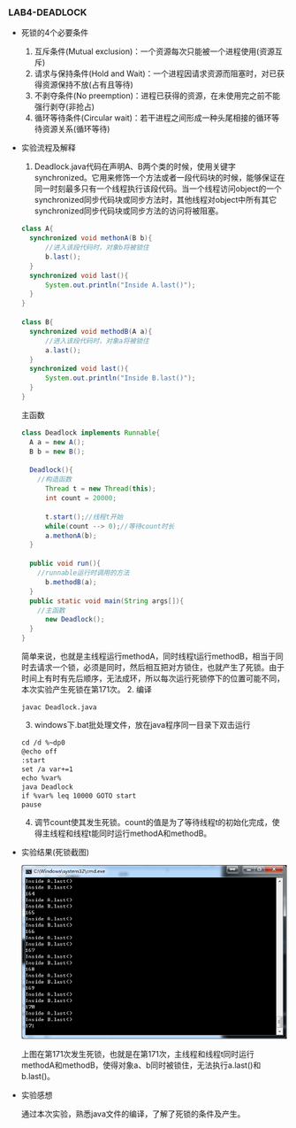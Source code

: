 ### LAB4-DEADLOCK

- 死锁的4个必要条件

  1. 互斥条件(Mutual exclusion)：一个资源每次只能被一个进程使用(资源互斥)
  2. 请求与保持条件(Hold and Wait)：一个进程因请求资源而阻塞时，对已获得资源保持不放(占有且等待)
  3. 不剥夺条件(No preemption)：进程已获得的资源，在未使用完之前不能强行剥夺(非抢占)
  4. 循环等待条件(Circular wait)：若干进程之间形成一种头尾相接的循环等待资源关系(循环等待)

- 实验流程及解释

  1. Deadlock.java代码
     ​在声明A、B两个类的时候，使用关键字synchronized。它用来修饰一个方法或者一段代码块的时候，能够保证在同一时刻最多只有一个线程执行该段代码。当一个线程访问object的一个synchronized同步代码块或同步方法时，其他线程对object中所有其它synchronized同步代码块或同步方法的访问将被阻塞。

  ```java
  class A{
  	synchronized void methonA(B b){
        //进入该段代码时，对象b将被锁住
  		b.last();
  	}
  	synchronized void last(){
  		System.out.println("Inside A.last()");
  	}
  }

  class B{
  	synchronized void methodB(A a){
        //进入该段代码时，对象a将被锁住
  		a.last();
  	}
  	synchronized void last(){
  		System.out.println("Inside B.last()");
  	}
  }
  ```

  主函数

  ```java
  class Deadlock implements Runnable{
    A a = new A();
    B b = new B();

    Deadlock(){
      //构造函数
        Thread t = new Thread(this);
        int count = 20000;

        t.start();//线程t开始
        while(count --> 0);//等待count时长
        a.methonA(b);
    }

    public void run(){
      //runnable运行时调用的方法
        b.methodB(a);
    }
    public static void main(String args[]){
      //主函数
        new Deadlock();
    }
  }
  ```

  ​	简单来说，也就是主线程运行methodA，同时线程t运行methodB，相当于同时去请求一个锁，必须是同时，然后相互把对方锁住，也就产生了死锁。由于时间上有时有先后顺序，无法成环，所以每次运行死锁停下的位置可能不同，本次实验产生死锁在第171次。
  2. 编译
  ```
  javac Deadlock.java
  ```
  3. windows下.bat批处理文件，放在java程序同一目录下双击运行

  ```
  cd /d %~dp0
  @echo off
  :start
  set /a var+=1
  echo %var%
  java Deadlock
  if %var% leq 10000 GOTO start
  pause
  ```
  
  4. 调节count使其发生死锁。count的值是为了等待线程t的初始化完成，使得主线程和线程t能同时运行methodA和methodB。


- 实验结果(死锁截图)

  ![Deadlock](Deadlock.png)

  上图在第171次发生死锁，也就是在第171次，主线程和线程t同时运行methodA和methodB，使得对象a、b同时被锁住，无法执行a.last()和b.last()。

- 实验感想

  通过本次实验，熟悉java文件的编译，了解了死锁的条件及产生。

  ​
